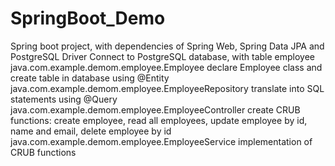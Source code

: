 # SpringBoot_Demo

Spring boot project, with dependencies of Spring Web, Spring Data JPA and PostgreSQL Driver
Connect to PostgreSQL database, with table employee
java.com.example.demom.employee.Employee
  declare Employee class and create table in database using @Entity
java.com.example.demom.employee.EmployeeRepository
  translate into SQL statements using @Query
java.com.example.demom.employee.EmployeeController
  create CRUB functions: create employee, read all employees, update employee by id, name and email, delete employee by id
java.com.example.demom.employee.EmployeeService
  implementation of CRUB functions
